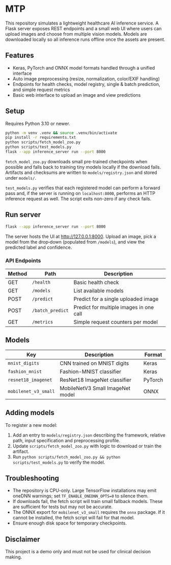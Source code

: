 # MTP

This repository simulates a lightweight healthcare AI inference service. A Flask
server exposes REST endpoints and a small web UI where users can upload images
and choose from multiple vision models. Models are downloaded locally so all
inference runs offline once the assets are present.

## Features

* Keras, PyTorch and ONNX model formats handled through a unified interface
* Auto image preprocessing (resize, normalization, color/EXIF handling)
* Endpoints for health checks, model registry, single & batch prediction, and
  simple request metrics
* Basic web interface to upload an image and view predictions

## Setup

Requires Python 3.10 or newer.

```bash
python -m venv .venv && source .venv/bin/activate
pip install -r requirements.txt
python scripts/fetch_model_zoo.py
python scripts/test_models.py
flask --app inference_server run --port 8000
```

`fetch_model_zoo.py` downloads small pre-trained checkpoints when possible and
falls back to training tiny models locally if the download fails. Artifacts and
checksums are written to `models/registry.json` and stored under `models/`.

`test_models.py` verifies that each registered model can perform a forward pass
and, if the server is running on `localhost:8000`, performs an HTTP inference
request as well. The script exits non-zero if any check fails.

## Run server

```bash
flask --app inference_server run --port 8000
```

The server hosts the UI at http://127.0.0.1:8000. Upload an image, pick a model
from the drop‑down (populated from `/models`), and view the predicted label and
confidence.

### API Endpoints

| Method | Path             | Description                              |
| ------ | ---------------- | ---------------------------------------- |
| GET    | `/health`        | Basic health check                       |
| GET    | `/models`        | List available models                    |
| POST   | `/predict`       | Predict for a single uploaded image      |
| POST   | `/batch_predict` | Predict for multiple images in one call  |
| GET    | `/metrics`       | Simple request counters per model        |

## Models

| Key                  | Description                       | Format   |
| -------------------- | --------------------------------- | -------- |
| `mnist_digits`       | CNN trained on MNIST digits       | Keras    |
| `fashion_mnist`      | Fashion-MNIST classifier          | Keras    |
| `resnet18_imagenet`  | ResNet18 ImageNet classifier      | PyTorch  |
| `mobilenet_v3_small` | MobileNetV3 Small ImageNet model  | ONNX     |

## Adding models

To register a new model:

1. Add an entry to `models/registry.json` describing the framework, relative
   path, input specification and preprocessing profile.
2. Update `scripts/fetch_model_zoo.py` with logic to download or train the
   artifact.
3. Run `python scripts/fetch_model_zoo.py && python scripts/test_models.py` to
   verify the model.

## Troubleshooting

* The repository is CPU-only. Large TensorFlow installations may emit oneDNN
  warnings; set `TF_ENABLE_ONEDNN_OPTS=0` to silence them.
* If downloads fail, the fetch script will train small fallback models. These
  are sufficient for tests but may not be accurate.
* The ONNX export for `mobilenet_v3_small` requires the `onnx` package. If it
  cannot be installed, the fetch script will fail for that model.
* Ensure enough disk space for temporary checkpoints.

## Disclaimer

This project is a demo only and must not be used for clinical decision making.
